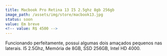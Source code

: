 ```yaml
---
title: Macbook Pro Retina 13 I5 2.5ghz 8gb 256gb
image_path: /assets/img/store/macbook13.jpg
status: soon
value: Em breve
<!-- value: R$ 4500 -->
---
```

Funcionando perfeitamente, possui algumas dois amaçados pequenos nas laterais. I5 2.5Ghz, Memória de 8GB, SSD 256GB, Intel HD 4000.
